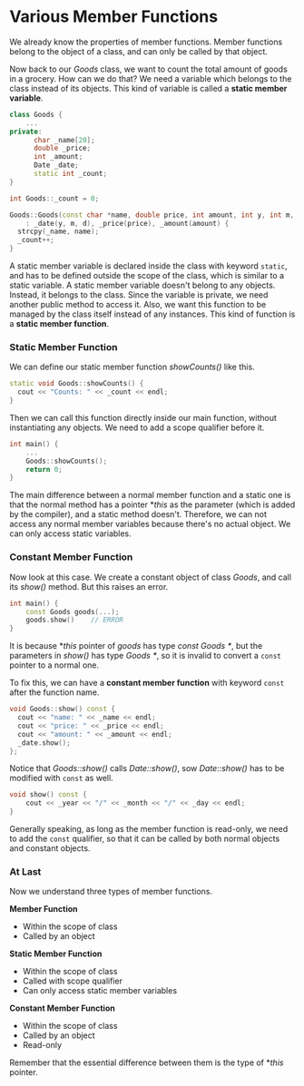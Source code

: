 # Various Member Functions

We already know the properties of member functions. Member functions belong to the object of a class, and can only be called by that object.

Now back to our *Goods* class, we want to count the total amount of goods in a grocery. How can we do that? We need a variable which belongs to the class instead of its objects. This kind of variable is called a **static member variable**.

```cpp
class Goods {
	...
private:
      char _name[20];
      double _price;
      int _amount;
      Date _date;
      static int _count;
}

int Goods::_count = 0;

Goods::Goods(const char *name, double price, int amount, int y, int m, int d)
    : _date(y, m, d), _price(price), _amount(amount) {
  strcpy(_name, name);
  _count++;
}
```

A static member variable is declared inside the class with keyword `static`, and has to be defined outside the scope of the class, which is similar to a static variable. A static member variable doesn't belong to any objects. Instead, it belongs to the class. Since the variable is private, we need another public method to access it. Also, we want this function to be managed by the class itself instead of any instances. This kind of function is a **static member function**.

### Static Member Function

We can define our static member function *showCounts()* like this.

```cpp
static void Goods::showCounts() {
  cout << "Counts: " << _count << endl;
}
```

Then we can call this function directly inside our main function, without instantiating any objects. We need to add a scope qualifier before it.

```cpp
int main() {
    ...
	Goods::showCounts();
    return 0;
}
```

The main difference between a normal member function and a static one is that the normal method has a pointer **this* as the parameter (which is added by the compiler), and a static method doesn't. Therefore, we can not access any normal member variables because there's no actual object. We can only access static variables.

### Constant Member Function

Now look at this case. We create a constant object of class *Goods*, and call its *show()* method. But this raises an error.

```cpp
int main() {
    const Goods goods(...);
    goods.show()	// ERROR
}
```

It is because **this* pointer of *goods* has type *const Goods \**, but the parameters in *show()* has type *Goods \**, so it is invalid to convert a `const` pointer to a normal one.

To fix this, we can have a **constant member function** with keyword `const` after the function name.

```cpp
void Goods::show() const {
  cout << "name: " << _name << endl;
  cout << "price: " << _price << endl;
  cout << "amount: " << _amount << endl;
  _date.show();
};
```

Notice that *Goods::show()* calls *Date::show()*, sow *Date::show()* has to be modified with `const` as well.

```cpp
void show() const { 
    cout << _year << "/" << _month << "/" << _day << endl; 
}
```

Generally speaking, as long as the member function is read-only, we need to add the `const` qualifier, so that it can be called by both normal objects and constant objects.

### At Last

Now we understand three types of member functions.

**Member Function**

- Within the scope of class
- Called by an object

**Static Member Function**

- Within the scope of class
- Called with scope qualifier
- Can only access static member variables

**Constant Member Function**

- Within the scope of class
- Called by an object
- Read-only

Remember that the essential difference between them is the type of **this* pointer.
